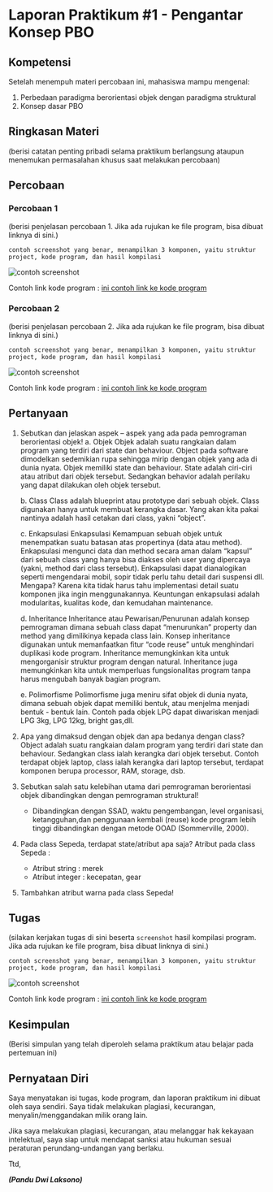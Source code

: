 # Laporan Praktikum #1 - Pengantar Konsep PBO

## Kompetensi

Setelah menempuh materi percobaan ini, mahasiswa mampu mengenal:
1. Perbedaan paradigma berorientasi objek dengan paradigma struktural
2. Konsep dasar PBO

## Ringkasan Materi

(berisi catatan penting pribadi selama praktikum berlangsung ataupun menemukan permasalahan khusus saat melakukan percobaan)

## Percobaan

### Percobaan 1

(berisi penjelasan percobaan 1. Jika ada rujukan ke file program, bisa dibuat linknya di sini.)

`contoh screenshot yang benar, menampilkan 3 komponen, yaitu struktur project, kode program, dan hasil kompilasi`

![contoh screenshot](img/contoh-schot1.PNG)

Contoh link kode program : [ini contoh link ke kode program](../../src/1_Pengantar_Konsep_PBO/Contoh12345Habibie.java)

### Percobaan 2

(berisi penjelasan percobaan 2. Jika ada rujukan ke file program, bisa dibuat linknya di sini.)

`contoh screenshot yang benar, menampilkan 3 komponen, yaitu struktur project, kode program, dan hasil kompilasi`

![contoh screenshot](img/contoh-schot1.PNG)

Contoh link kode program : [ini contoh link ke kode program](../../src/1_Pengantar_Konsep_PBO/Contoh12345Habibie.java)

## Pertanyaan

1.	Sebutkan dan jelaskan aspek – aspek yang ada pada pemrograman berorientasi objek!
    a.	Objek
            Objek adalah suatu rangkaian dalam program yang terdiri dari state dan behaviour. Object pada software dimodelkan sedemikian         rupa sehingga mirip dengan objek yang ada di dunia nyata. Objek memiliki state dan behaviour. State adalah ciri-ciri atau               atribut dari objek tersebut. Sedangkan behavior adalah perilaku yang dapat dilakukan oleh objek tersebut.

    b.	Class
            Class adalah blueprint atau prototype dari sebuah objek. Class digunakan hanya untuk membuat kerangka dasar. Yang akan kita         pakai nantinya adalah hasil cetakan dari class, yakni “object”.

    c.	Enkapsulasi
            Enkapsulasi Kemampuan sebuah objek untuk menempatkan suatu batasan atas propertinya (data atau method). Enkapsulasi mengunci         data dan method secara aman dalam “kapsul” dari sebuah class yang hanya bisa diakses oleh user yang dipercaya (yakni, method             dari class tersebut). Enkapsulasi dapat dianalogikan seperti mengendarai mobil, sopir tidak perlu tahu detail dari suspensi dll.         Mengapa? Karena kita tidak harus tahu implementasi detail suatu komponen jika ingin menggunakannya. Keuntungan enkapsulasi               adalah modularitas, kualitas kode, dan kemudahan maintenance.

    d.	Inheritance
            Inheritance atau Pewarisan/Penurunan adalah konsep pemrograman dimana sebuah class dapat “menurunkan” property dan method           yang dimilikinya kepada class lain. Konsep inheritance digunakan untuk memanfaatkan fitur “code reuse” untuk menghindari                 duplikasi kode program. Inheritance memungkinkan kita untuk mengorganisir struktur program dengan natural. Inheritance juga             memungkinkan kita untuk memperluas fungsionalitas program tanpa harus mengubah banyak bagian program.

    e.	Polimorfisme
            Polimorfisme juga meniru sifat objek di dunia nyata, dimana sebuah objek dapat memiliki bentuk, atau menjelma menjadi bentuk         - bentuk lain. Contoh pada objek LPG dapat diwariskan menjadi LPG 3kg, LPG 12kg, bright gas,dll.
 
2.	Apa yang dimaksud dengan objek dan apa bedanya dengan class?
    Object adalah suatu rangkaian dalam program yang terdiri dari state dan behaviour. Sedangkan class ialah kerangka dari objek             tersebut. Contoh terdapat objek laptop, class ialah kerangka dari laptop tersebut, terdapat  komponen berupa processor, RAM,             storage, dsb.

3.	Sebutkan salah satu kelebihan utama dari pemrograman berorientasi objek dibandingkan dengan pemrograman struktural!
    -	Dibandingkan dengan SSAD, waktu pengembangan, level organisasi, ketangguhan,dan penggunaan kembali (reuse) kode program lebih           tinggi dibandingkan dengan metode OOAD (Sommerville, 2000).

4.	Pada class Sepeda, terdapat state/atribut apa saja?
    Atribut pada class Sepeda :
    -	Atribut string : merek
    -	Atribut integer : kecepatan, gear

5.	Tambahkan atribut warna pada class Sepeda!


## Tugas

(silakan kerjakan tugas di sini beserta `screenshot` hasil kompilasi program. Jika ada rujukan ke file program, bisa dibuat linknya di sini.)

`contoh screenshot yang benar, menampilkan 3 komponen, yaitu struktur project, kode program, dan hasil kompilasi`

![contoh screenshot](img/contoh-schot1.PNG)

Contoh link kode program : [ini contoh link ke kode program](../../src/1_Pengantar_Konsep_PBO/Contoh12345Habibie.java)

## Kesimpulan

(Berisi simpulan yang telah diperoleh selama praktikum atau belajar pada pertemuan ini)

## Pernyataan Diri

Saya menyatakan isi tugas, kode program, dan laporan praktikum ini dibuat oleh saya sendiri. Saya tidak melakukan plagiasi, kecurangan, menyalin/menggandakan milik orang lain.

Jika saya melakukan plagiasi, kecurangan, atau melanggar hak kekayaan intelektual, saya siap untuk mendapat sanksi atau hukuman sesuai peraturan perundang-undangan yang berlaku.

Ttd,

***(Pandu Dwi Laksono)***
